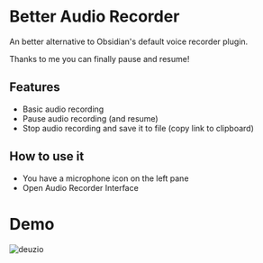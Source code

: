 # Better Audio Recorder

 An better alternative to Obsidian's default voice recorder plugin. 
 
 Thanks to me you can finally pause and resume! 
 
 ## Features
 
 - Basic audio recording
 - Pause audio recording (and resume)
 - Stop audio recording and save it to file (copy link to clipboard)
 
 ## How to use it
 
 - You have a microphone icon on the left pane
 - Open Audio Recorder Interface
 
 # Demo
 
 ![deuzio](https://user-images.githubusercontent.com/105465034/168401951-f6f74d9c-5ed4-4d09-b16e-b3d5e4c4a622.gif)
